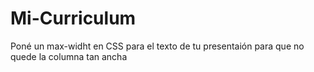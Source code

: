 # Mi-Curriculum
Poné un max-widht en CSS para el texto de tu presentaión para que no quede la columna tan ancha
